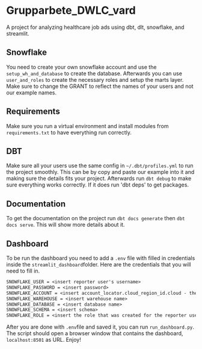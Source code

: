 # Grupparbete_DWLC_vard

A project for analyzing healthcare job ads using dbt, dlt, snowflake, and streamlit.

## Snowflake

You need to create your own snowflake account and use the `setup_wh_and_database` to create the database.
Afterwards you can use `user_and_roles` to create the necessary roles and setup the marts layer.
Make sure to change the GRANT to reflect the names of your users and not our example names.

## Requirements

Make sure you run a virtual environment and install modules from `requirements.txt` to have everything run correctly.

## DBT

Make sure all your users use the same config in `~/.dbt/profiles.yml` to run the project smoothly.
This can be by copy and paste our example into it and making sure the details fits your project.
Afterwards run `dbt debug` to make sure everything works correctly. If it does run 'dbt deps' to get packages.

## Documentation

To get the documentation on the project run `dbt docs generate` then `dbt docs serve`. This will show more details about it.

## Dashboard

To be run the dashboard you need to add a `.env` file with filled in credentials inside the `streamlit_dashboard`folder.
Here are the credentials that you will need to fill in.

```txt
SNOWFLAKE_USER = <insert reporter user's username>
SNOWFLAKE_PASSWORD = <insert password>
SNOWFLAKE_ACCOUNT = <insert account_locator.cloud_region_id.cloud - the part of the account-url that comes before ".snowflakecomputing.com">
SNOWFLAKE_WAREHOUSE = <insert warehouse name>
SNOWFLAKE_DATABASE = <insert database name>
SNOWFLAKE_SCHEMA = <insert schema>
SNOWFLAKE_ROLE = <insert the role that was created for the reporter user>
```

After you are done with `.env`file and saved it, you can run `run_dashboard.py`. The script should open a browser window that contains the dashboard, `localhost:8501` as URL. Enjoy!
